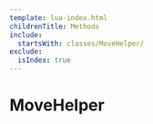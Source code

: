 ```yaml
---
template: lua-index.html
childrenTitle: Methods
include:
  startsWith: classes/MoveHelper/
exclude:
  isIndex: true
---
```


# MoveHelper
